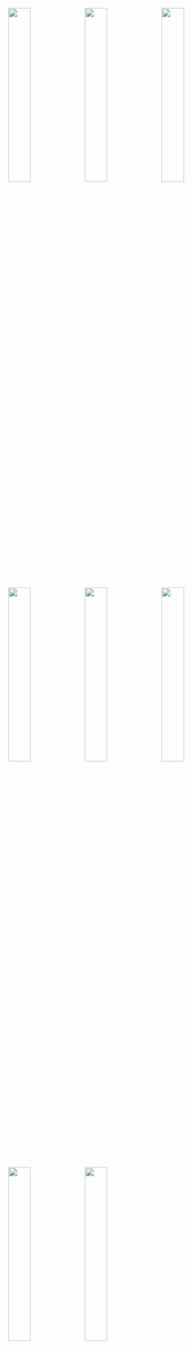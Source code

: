 <img width="30%" src="https://user-images.githubusercontent.com/31420144/103910583-93d20d80-5137-11eb-883a-4a79b1c1fed0.png"></img>
<img width="30%" src="https://user-images.githubusercontent.com/31420144/103910542-89177880-5137-11eb-8497-3c3f09f27c67.png"></img>
<img width="30%" src="https://user-images.githubusercontent.com/31420144/103910561-8e74c300-5137-11eb-9a8a-592c0e85af40.png"></img>
<img width="30%" src="https://user-images.githubusercontent.com/31420144/103910569-90d71d00-5137-11eb-969f-8f78b404691f.png"></img>
<img width="30%" src="https://user-images.githubusercontent.com/31420144/103910592-96ccfe00-5137-11eb-8543-2d13ebdf7254.png"></img>
<img width="30%" src="https://user-images.githubusercontent.com/31420144/103910644-a8160a80-5137-11eb-8b8f-c8fc5b5a9ba8.png"></img>
<img width="30%" src="https://user-images.githubusercontent.com/31420144/103910635-a5b3b080-5137-11eb-9fcf-574addf83cb7.png"></img>
<img width="30%" src="https://user-images.githubusercontent.com/31420144/103910627-a2202980-5137-11eb-9fed-2aa846aae91b.png"></img>

